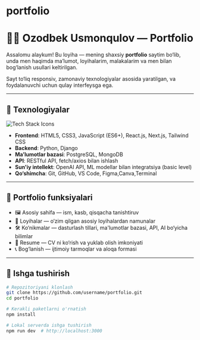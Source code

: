 # portfolio
 
# 👨‍💻 Ozodbek Usmonqulov — Portfolio

Assalomu alaykum! Bu loyiha — mening shaxsiy **portfolio** saytim bo‘lib, unda men haqimda ma’lumot, loyihalarim, malakalarim va men bilan bog‘lanish usullari keltirilgan.

Sayt to‘liq responsiv, zamonaviy texnologiyalar asosida yaratilgan, va foydalanuvchi uchun qulay interfeysga ega.

---

## 🚀 Texnologiyalar

<p align="left">
  <img src="https://skillicons.dev/icons?i=html,css,javascript,react,nextjs,tailwind,python,django,postgresql,mongodb,git,github,vscode,figma,canva,terminal" alt="Tech Stack Icons" />
</p>

- **Frontend**: HTML5, CSS3, JavaScript (ES6+), React.js, Next.js, Tailwind CSS  
- **Backend**:  Python, Django  
- **Ma’lumotlar bazasi**:  PostgreSQL, MongoDB  
- **API**: RESTful API, fetch/axios bilan ishlash  
- **Sun'iy intellekt**: OpenAI API, ML modellar bilan integratsiya (basic level)  
- **Qo‘shimcha**: Git, GitHub, VS Code, Figma,Canva,Terminal

---

## 📌 Portfolio funksiyalari

- 🖼️ Asosiy sahifa — ism, kasb, qisqacha tanishtiruv  
- 📂 Loyihalar — o‘zim qilgan asosiy loyihalardan namunalar  
- 🛠️ Ko‘nikmalar — dasturlash tillari, ma'lumotlar bazasi, API, AI bo‘yicha bilimlar  
- 🧾 Resume — CV ni ko‘rish va yuklab olish imkoniyati  
- 📞 Bog‘lanish — ijtimoiy tarmoqlar va aloqa formasi

---

## 🔧 Ishga tushirish

```bash
# Repozitoriyani klonlash
git clone https://github.com/username/portfolio.git
cd portfolio

# Kerakli paketlarni o'rnatish
npm install

# Lokal serverda ishga tushirish
npm run dev  # http://localhost:3000
